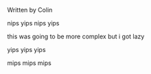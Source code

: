 Written by Colin

nips yips nips yips

this was going to be more complex but i got lazy

yips yips yips

mips mips mips

